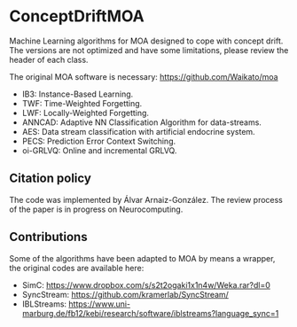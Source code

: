 # ConceptDriftMOA
Machine Learning algorithms for MOA designed to cope with concept drift. The versions are not optimized and have some limitations, please review the header of each class.

The original MOA software is necessary: https://github.com/Waikato/moa

* IB3: Instance-Based Learning.
* TWF: Time-Weighted Forgetting.
* LWF: Locally-Weighted Forgetting.
* ANNCAD: Adaptive NN Classification Algorithm for data-streams.
* AES: Data stream classification with artificial endocrine system.
* PECS: Prediction Error Context Switching.
* oi-GRLVQ: Online and incremental GRLVQ. 

## Citation policy
The code was implemented by Álvar Arnaiz-González. 
The review process of the paper is in progress on Neurocomputing.

## Contributions
Some of the algorithms have been adapted to MOA by means a wrapper, the original codes are available here:

* SimC: https://www.dropbox.com/s/s2t2ogaki1x1n4w/Weka.rar?dl=0
* SyncStream: https://github.com/kramerlab/SyncStream/
* IBLStreams: https://www.uni-marburg.de/fb12/kebi/research/software/iblstreams?language_sync=1
